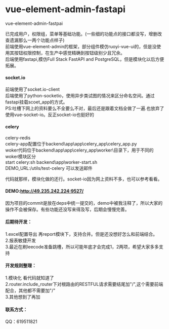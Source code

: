 # vue-element-admin-fastapi
vue-element-admin-fastpai

已完成用户，权限组，菜单等基础功能。(一些细的功能点的接口都没写，增删改查遗漏那么一两个功能点样子)    
前端使用vue-element-admin的框架，部分组件模仿ruoyi-vue-ui的，但是没使用其按钮权限控制，在生产中感觉精确到按钮级别少且冗余。  
后端使用fastapi,模仿Full Stack FastAPI and PostgreSQL，但是模块化以后方便拓展。

#### socket.io
前端使用了socket.io-client  
后端使用了python-socketio，使用异步类试图的情况来区分命名空间。通过fastapi挂载scoet_app的方式。  
PS:吐槽下网上的资料要么不全要么不对，最后还是跟着文档全做了一遍.也放弃了使用vue-socket-io。反正socket-io也挺好的

#### celery
celery-redis  
celery-app配置位于backend\app\app\celery_app\celery_app.py  
woker代码位于backend\app\app\celery_app\worker\目录下，用于不同的woker模块区分  
start celery:sh backend\app\worker-start.sh   
DEMO_URL:/utils/test-celery 可以发送邮件  

代码就那样，模块化做的还行。socket-io因为网上资料不多，也可以参考看看。


#### DEMO:http://49.235.242.224:9527/  
因为项目的commit是放在deps中统一提交的，demo中被我注释了，所以大家的操作不会被保存。有些功能还没写来得及写，后期会慢慢完善。


#### 后期待开发：  
1.excel配置导出 再report模块下，支持合并。但是还没想好怎么和前端结合。  
2.报表敏捷开发  
3.最近在刷leecode准备跳槽，所以可能年底才会完成1，2两项，希望大家多多支持  


#### 开发规则整理：  
1.模块化 看代码就知道了  
2.router.include_router下对根路由的RESTFUL请求需要结尾加"/",这个需要前端配合，其他都不需要加"/"  
3.其他想到了再加  

#### 联系方式：
QQ：619511821

